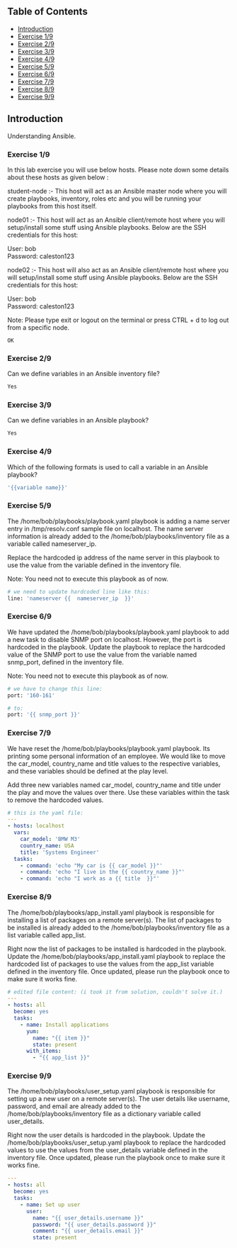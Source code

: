 ## Table of Contents

- [Introduction](#introduction)
- [Exercise 1/9](#exercise-19)
- [Exercise 2/9](#exercise-29)
- [Exercise 3/9](#exercise-39)
- [Exercise 4/9](#exercise-49)
- [Exercise 5/9](#exercise-59)
- [Exercise 6/9](#exercise-69)
- [Exercise 7/9](#exercise-79)
- [Exercise 8/9](#exercise-89)
- [Exercise 9/9](#exercise-99)



##  Introduction

Understanding Ansible.

### Exercise 1/9
In this lab exercise you will use below hosts. Please note down some details about these hosts as given below :


student-node :- This host will act as an Ansible master node where you will create playbooks, inventory, roles etc and you will be running your playbooks from this host itself.


node01 :- This host will act as an Ansible client/remote host where you will setup/install some stuff using Ansible playbooks. Below are the SSH credentials for this host:


User: bob  
Password: caleston123


node02 :- This host will also act as an Ansible client/remote host where you will setup/install some stuff using Ansible playbooks. Below are the SSH credentials for this host:


User: bob  
Password: caleston123


Note: Please type exit or logout on the terminal or press CTRL + d to log out from a specific node.
```
OK
```
### Exercise 2/9
Can we define variables in an Ansible inventory file?
```bash
Yes
```
### Exercise 3/9
Can we define variables in an Ansible playbook?
```bash
Yes
```
### Exercise 4/9
Which of the following formats is used to call a variable in an Ansible playbook?
```bash
'{{variable name}}'
```
### Exercise 5/9
The /home/bob/playbooks/playbook.yaml playbook is adding a name server entry in /tmp/resolv.conf sample file on localhost. The name server information is already added to the /home/bob/playbooks/inventory file as a variable called nameserver_ip.

Replace the hardcoded ip address of the name server in this playbook to use the value from the variable defined in the inventory file. 

Note: You need not to execute this playbook as of now.
```bash
# we need to update hardcoded line like this:
line: 'nameserver {{  nameserver_ip  }}'
```
### Exercise 6/9
We have updated the /home/bob/playbooks/playbook.yaml playbook to add a new task to disable SNMP port on localhost. However, the port is hardcoded in the playbook. Update the playbook to replace the hardcoded value of the SNMP port to use the value from the variable named snmp_port, defined in the inventory file.

Note: You need not to execute this playbook as of now.
```bash
# we have to change this line:
port: '160-161'

# to:
port: '{{ snmp_port }}'
```
### Exercise 7/9
We have reset the /home/bob/playbooks/playbook.yaml playbook. Its printing some personal information of an employee. We would like to move the car_model, country_name and title values to the respective variables, and these variables should be defined at the play level.


Add three new variables named car_model, country_name and title under the play and move the values over there. Use these variables within the task to remove the hardcoded values.
```yaml
# this is the yaml file:
---
- hosts: localhost
  vars:
    car_model: 'BMW M3'
    country_name: USA
    title: 'Systems Engineer'
  tasks:
    - command: 'echo "My car is {{ car_model }}"'
    - command: 'echo "I live in the {{ country_name }}"'
    - command: 'echo "I work as a {{ title  }}"'
```
### Exercise 8/9
The /home/bob/playbooks/app_install.yaml playbook is responsible for installing a list of packages on a remote server(s). The list of packages to be installed is already added to the /home/bob/playbooks/inventory file as a list variable called app_list.

Right now the list of packages to be installed is hardcoded in the playbook. Update the /home/bob/playbooks/app_install.yaml playbook to replace the hardcoded list of packages to use the values from the app_list variable defined in the inventory file. Once updated, please run the playbook once to make sure it works fine.
```yaml
# edited file content: (i took it from solution, couldn't solve it.)
---
- hosts: all
  become: yes
  tasks:
    - name: Install applications
      yum:
        name: "{{ item }}"
        state: present
      with_items:
        - "{{ app_list }}"
```
### Exercise 9/9
The /home/bob/playbooks/user_setup.yaml playbook is responsible for setting up a new user on a remote server(s). The user details like username, password, and email are already added to the /home/bob/playbooks/inventory file as a dictionary variable called user_details.

Right now the user details is hardcoded in the playbook. Update the /home/bob/playbooks/user_setup.yaml playbook to replace the hardcoded values to use the values from the user_details variable defined in the inventory file. Once updated, please run the playbook once to make sure it works fine.
```yaml
---
- hosts: all
  become: yes
  tasks:
    - name: Set up user
      user:
        name: "{{ user_details.username }}"
        password: "{{ user_details.password }}"
        comment: "{{ user_details.email }}"
        state: present
```